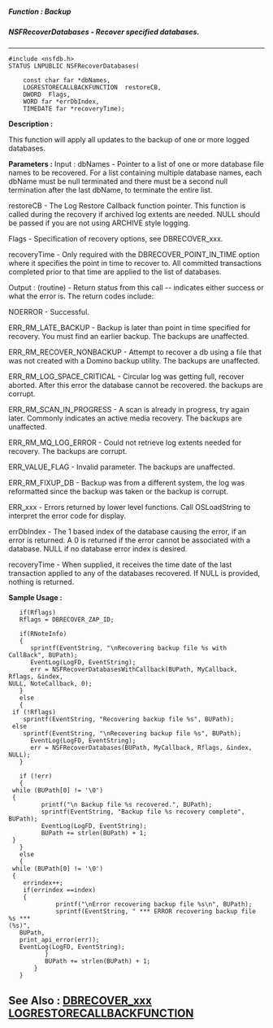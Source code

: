 ##### Function : Backup
##### NSFRecoverDatabases - Recover specified databases.
---
```
#include <nsfdb.h>
STATUS LNPUBLIC NSFRecoverDatabases(

	const char far *dbNames,
	LOGRESTORECALLBACKFUNCTION  restoreCB,
	DWORD  Flags,
	WORD far *errDbIndex,
	TIMEDATE far *recoveryTime);
```
**Description :**

This function will apply all updates to the backup of one or more logged 
databases.

**Parameters :**
Input :
dbNames  -  Pointer to a list of one or more database file names to be recovered.  For a list containing multiple database names, each dbName must be null terminated and there must be a second null termination after the last dbName, to terminate the entire list.

restoreCB  -  The Log Restore Callback function pointer.  This function is called during the recovery if archived log extents are needed.  NULL should be passed if you are not using ARCHIVE style logging.

Flags  -  Specification of recovery options, see DBRECOVER_xxx.

recoveryTime  -  Only required with the DBRECOVER_POINT_IN_TIME option where it specifies the point in time to recover to.  All committed transactions completed prior to that time are applied to the list of databases. 

Output :
(routine)  -  Return status from this call -- indicates either success or what the error is. The return codes include:

NOERROR - Successful.

ERR_RM_LATE_BACKUP - Backup is later than point in time specified for recovery. You must find an earlier backup. The backups are unaffected.

ERR_RM_RECOVER_NONBACKUP - Attempt to recover a db using a file that was not created with a Domino backup utility. The backups are unaffected.

ERR_RM_LOG_SPACE_CRITICAL  - Circular log was getting full, recover aborted. After this error the database cannot be recovered. the backups are corrupt.

ERR_RM_SCAN_IN_PROGRESS  - A scan is already in progress, try again later. Commonly indicates an active media recovery. The backups are unaffected.

ERR_RM_MQ_LOG_ERROR - Could not retrieve log extents needed for recovery. The backups are corrupt.

ERR_VALUE_FLAG - Invalid parameter. The backups are unaffected.

ERR_RM_FIXUP_DB - Backup was from a different system, the log was reformatted since the backup was taken or the backup is corrupt.

ERR_xxx - Errors returned by lower level functions.  Call OSLoadString to interpret the error code for display.


errDbIndex  -  The 1 based index of the database causing the error, if an error is returned.  A 0 is returned if the error cannot be associated with a database.  NULL if no database error index is desired.

recoveryTime  -  When supplied, it receives the time date of the last transaction applied to any of the databases recovered.  If NULL is provided, nothing is returned.


**Sample Usage :**
```
   if(Rflags)
   Rflags = DBRECOVER_ZAP_ID;

   if(RNoteInfo)
   {
      sprintf(EventString, "\nRecovering backup file %s with CallBack", BUPath);
      EventLog(LogFD, EventString);
      err = NSFRecoverDatabasesWithCallback(BUPath, MyCallback, Rflags, &index, 
NULL, NoteCallback, 0);
   }
   else
   {
 if (!Rflags)
    sprintf(EventString, "Recovering backup file %s", BUPath);
 else
    sprintf(EventString, "\nRecovering backup file %s", BUPath);
      EventLog(LogFD, EventString);
      err = NSFRecoverDatabases(BUPath, MyCallback, Rflags, &index, NULL);
   }

   if (!err)
   {
 while (BUPath[0] != '\0')
 {
         printf("\n Backup file %s recovered.", BUPath);
         sprintf(EventString, "Backup file %s recovery complete", BUPath);
         EventLog(LogFD, EventString);
         BUPath += strlen(BUPath) + 1;
 }
   }
   else
   {
 while (BUPath[0] != '\0')
 {
    errindex++;
    if(errindex ==index)
    {
             printf("\nError recovering backup file %s\n", BUPath);
             sprintf(EventString, " *** ERROR recovering backup file %s *** 
(%s)",
   BUPath,
   print_api_error(err));
   EventLog(LogFD, EventString);
          }
          BUPath += strlen(BUPath) + 1;
       }
   }
```
**See Also :**
[DBRECOVER_xxx](/domino-c-api-docs/reference/Symb/DBRECOVER_xxx)
[LOGRESTORECALLBACKFUNCTION](/domino-c-api-docs/reference/Data/LOGRESTORECALLBACKFUNCTION)
---
